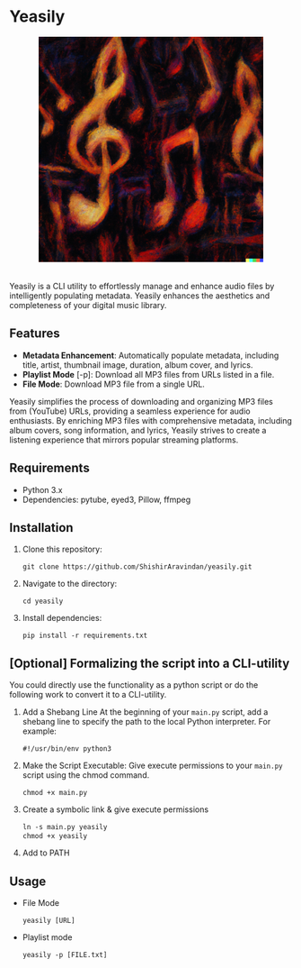 # Yeasily
<p align="center">
    <img src="images/cover.png" alt="cover image" width="400" height="400">
</p>
<br>
Yeasily is a CLI utility to effortlessly manage and enhance audio files by intelligently populating metadata. Yeasily enhances the aesthetics and completeness of your digital music library. 

## Features
- **Metadata Enhancement**: Automatically populate metadata, including title, artist, thumbnail image, duration, album cover, and lyrics.
- **Playlist Mode** [-p]: Download all MP3 files from URLs listed in a file.
- **File Mode**: Download MP3 file from a single URL.

Yeasily simplifies the process of downloading and organizing MP3 files from (YouTube) URLs, providing a seamless experience for audio enthusiasts. By enriching MP3 files with comprehensive metadata, including album covers, song information, and lyrics, Yeasily strives to create a listening experience that mirrors popular streaming platforms.

## Requirements
- Python 3.x
- Dependencies: pytube, eyed3, Pillow, ffmpeg

## Installation
1. Clone this repository:
    ```
    git clone https://github.com/ShishirAravindan/yeasily.git
    ```
2. Navigate to the directory:
    ```
    cd yeasily
    ```
3. Install dependencies:
    ```
    pip install -r requirements.txt
    ```
## [Optional] Formalizing the script into a CLI-utility
You could directly use the functionality as a python script or do the following work to convert it to a CLI-utility.
1. Add a Shebang Line
    At the beginning of your `main.py` script, add a shebang line to specify the path to the local Python interpreter. For example:
    ```
    #!/usr/bin/env python3
    ```
2. Make the Script Executable:
    Give execute permissions to your `main.py` script using the chmod command.
    ```
    chmod +x main.py
    ```
3. Create a symbolic link & give execute permissions
    ```
    ln -s main.py yeasily
    chmod +x yeasily
    ```
4. Add to PATH

## Usage
- File Mode
    ```
    yeasily [URL]
    ```
- Playlist mode
    ```
    yeasily -p [FILE.txt]
    ```
